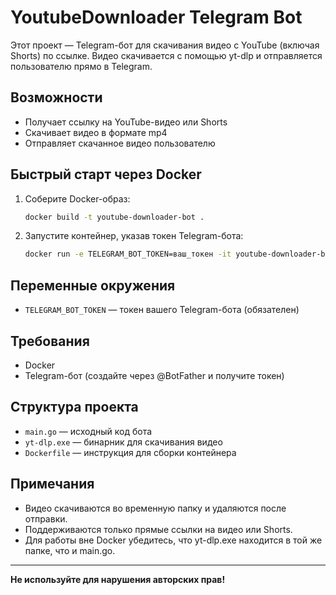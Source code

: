 # YoutubeDownloader Telegram Bot

Этот проект — Telegram-бот для скачивания видео с YouTube (включая Shorts) по ссылке. Видео скачивается с помощью yt-dlp и отправляется пользователю прямо в Telegram.

## Возможности

- Получает ссылку на YouTube-видео или Shorts
- Скачивает видео в формате mp4
- Отправляет скачанное видео пользователю

## Быстрый старт через Docker

1. Соберите Docker-образ:
   ```sh
   docker build -t youtube-downloader-bot .
   ```
2. Запустите контейнер, указав токен Telegram-бота:
   ```sh
   docker run -e TELEGRAM_BOT_TOKEN=ваш_токен -it youtube-downloader-bot
   ```

## Переменные окружения

- `TELEGRAM_BOT_TOKEN` — токен вашего Telegram-бота (обязателен)

## Требования

- Docker
- Telegram-бот (создайте через @BotFather и получите токен)

## Структура проекта

- `main.go` — исходный код бота
- `yt-dlp.exe` — бинарник для скачивания видео
- `Dockerfile` — инструкция для сборки контейнера

## Примечания

- Видео скачиваются во временную папку и удаляются после отправки.
- Поддерживаются только прямые ссылки на видео или Shorts.
- Для работы вне Docker убедитесь, что yt-dlp.exe находится в той же папке, что и main.go.

---

**Не используйте для нарушения авторских прав!**
